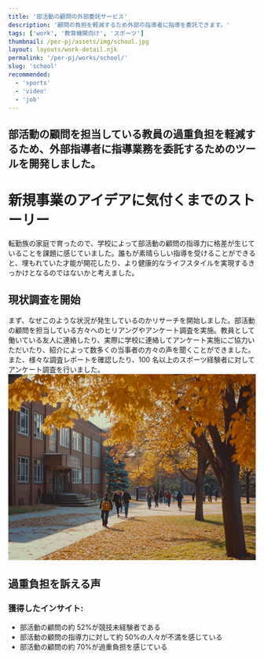 ```yaml
---
title: '部活動の顧問の外部委託サービス'
description: '顧問の負担を軽減するため外部の指導者に指導を委託できます。'
tags: ['work', '教育機関向け', 'スポーツ']
thumbnail: /per-pj/assets/img/school.jpg
layout: layouts/work-detail.njk
permalink: '/per-pj/works/school/'
slug: 'school'
recommended:
  - 'sports'
  - 'video'
  - 'job'
---
```


## 部活動の顧問を担当している教員の過重負担を軽減するため、外部指導者に指導業務を委託するためのツールを開発しました。

# 新規事業のアイデアに気付くまでのストーリー

転勤族の家庭で育ったので、学校によって部活動の顧問の指導力に格差が生じていることを課題に感じていました。誰もが素晴らしい指導を受けることができると、埋もれていた才能が開花したり、より健康的なライフスタイルを実現するきっかけとなるのではないかと考えました。

## 現状調査を開始

まず、なぜこのような状況が発生しているのかリサーチを開始しました。部活動の顧問を担当している方々へのヒリアングやアンケート調査を実施。教員として働いている友人に連絡したり、実際に学校に連絡してアンケート実施にご協力いただいたり、紹介によって数多くの当事者の方々の声を聞くことができました。また、様々な調査レポートを確認したり、100 名以上のスポーツ経験者に対してアンケート調査を行いました。
![学校の写真](/assets/img/school.jpg)

## 過重負担を訴える声

### 獲得したインサイト:

- 部活動の顧問の約 52%が競技未経験者である
- 部活動の顧問の指導力に対して約 50%の人々が不満を感じている
- 部活動の顧問の約 70%が過重負担を感じている
